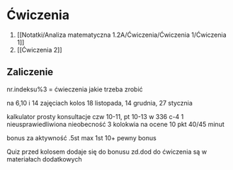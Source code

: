 # Ćwiczenia
1. [[Notatki/Analiza matematyczna 1.2A/Ćwiczenia/Ćwiczenia 1/Ćwiczenia 1]]
2. [[Ćwiczenia 2]]

## Zaliczenie
nr.indeksu%3 = ćwieczenia jakie trzeba zrobić

na 6,10 i 14 zajęciach kolos
18 listopada, 14 grudnia, 27 stycznia

kalkulator prosty
konsultacje czw 10-11, pt 10-13 w 336 c-4
1 nieusprawiedliwiona nieobecność
3 kolokwia na ocene 10 pkt 40/45 minut

bonus za aktywność .5st max 1st
10+ pewny bonus

Quiz przed kolosem dodaje się do bonusu
zd.dod do ćwiczenia są w materiałach dodatkowych